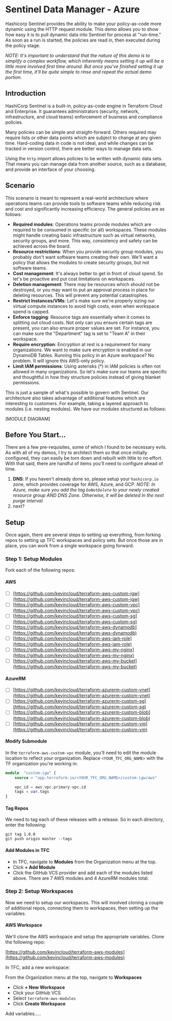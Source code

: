 # Sentinel Data Manager - Azure

Hashicorp Sentinel provides the ability to make your policy-as-code more dynamic using the HTTP request module. This demo allows you to show how easy it is to pull dynamic data into Sentinel for process at "run-time." As soon as a run is started, the policies are read in, then executed during the policy stage.

*NOTE: It's important to understand that the nature of this demo is to simplify a complex workflow, which inherently means setting it up will be a little more involved first time around. But once you've finished setting it up the first time, it'll be quite simple to rinse and repeat the actual demo portion.*

## Introduction

HashiCorp Sentinel is a built-in, policy-as-code engine in Terraform Cloud and Enterprise. It guarantees administrators (security, network, infrastructure, and cloud teams) enforcement of business and compliance policies.

Many policies can be simple and straight-forward. Others required may require lists or other data points which are subject to change at any given time. Hard-coding data in code is not ideal, and while changes can be tracked in version control, there are better ways to manage data sets.

Using the `http` import allows policies to be written with dynamic data sets. That means you can manage data from another source, such as a database, and provide an interface of your choosing.

## Scenario

This scenario is meant to represent a real-world architecture where operations teams can provide tools to software teams while reducing risk and cost and significantly increasing efficiency. The general policies are as follows:

 - **Required modules**: Operations teams provide modules which are required to be consumed in specific (or all) workspaces. These modules might handle creating basic infrastructure such as virtual networks, security groups, and more. This way, consistency and safety can be achieved across the board.
 - **Resource restrictions**: When you provide security group modules, you probably don't want software teams creating their own. We'll want a policy that allows the modules to create security groups, but not software teams.
 - **Cost management**: It's always better to get in front of cloud spend. So let's be proactive and put cost limitations on workspaces.
 - **Deletion management**: There may be resources which should not be destroyed, or you may want to put an approval process in place for deleting resources. This will prevent any potential catastrophes.
 - **Restrict Instances/VMs**: Let's make sure we're properly sizing our virtual compute instances to avoid high costs, even when workspace spend is capped.
 - **Enforce tagging**: Resource tags are essentially when it comes to splitting out cloud costs. Not only can you ensure certain tags are present, you can also ensure proper values are set. For instance, you can make sure the "Department" tag is set to "Team A" in their workspace.
 - **Require encryption**: Encryption at rest is a requirement for many organizations. We want to make sure encryption is enabled in our DynamoDB Tables. Running this policy in an Azure workspace? No problem. It will ignore this AWS-only policy.
 - **Limit IAM permissions**: Using asterisks (*) in IAM policies is often not allowed in many organizations. So let's make sure our teams are specific and thoughtful in how they structure policies instead of giving blanket permissions.

This is just a sample of what's possible to govern with Sentinel. Our architecture also takes advantage of additional features which are interesting to customers. For example, taking a layered approach to modules (i.e. nesting modules). We have our modules structured as follows:

[MODULE DIAGRAM]

## Before You Start...

There are a few pre-requisites, some of which I found to be necessary evils. As with all of my demos, I try to architect them so that once initially configured, they can easily be torn down and rebuilt with little to no effort. With that said, there are handful of items you'll need to configure ahead of time.

 1. **DNS**: If you haven't already done so, please setup your `hashicorp.io` zone, which provides coverage for AWS, Azure, and GCP. *NOTE: In Azure, make sure you add the tag `DoNotDelete` to your newly created resource group AND DNS Zone. Otherwise, it will be deleted in the next purge interval.*
 2. next?

## Setup

Once again, there are several steps to setting up everything, from forking repos to setting up TFC workspaces and policy sets. But once those are in place, you can work from a single workspace going forward.

### Step 1: Setup Modules

Fork each of the following repos:

#### AWS
 - [ ] [https://github.com/kevincloud/terraform-aws-custom-igw](https://github.com/kevincloud/terraform-aws-custom-igw)
 - [ ] [https://github.com/kevincloud/terraform-aws-custom-vpc](https://github.com/kevincloud/terraform-aws-custom-vpc)
 - [ ] [https://github.com/kevincloud/terraform-aws-custom-sg](https://github.com/kevincloud/terraform-aws-custom-sg)
 - [ ] [https://github.com/kevincloud/terraform-aws-dynamodb](https://github.com/kevincloud/terraform-aws-dynamodb)
 - [ ] [https://github.com/kevincloud/terraform-aws-iam-role](https://github.com/kevincloud/terraform-aws-iam-role)
 - [ ] [https://github.com/kevincloud/terraform-aws-my-nginx](https://github.com/kevincloud/terraform-aws-my-nginx)
 - [ ] [https://github.com/kevincloud/terraform-aws-my-bucket](https://github.com/kevincloud/terraform-aws-my-bucket)

#### AzureRM

 - [ ] [https://github.com/kevincloud/terraform-azurerm-custom-vnet](https://github.com/kevincloud/terraform-azurerm-custom-vnet)
 - [ ] [https://github.com/kevincloud/terraform-azurerm-custom-sg](https://github.com/kevincloud/terraform-azurerm-custom-sg)
 - [ ] [https://github.com/kevincloud/terraform-azurerm-custom-blob](https://github.com/kevincloud/terraform-azurerm-custom-blob)
 - [ ] [https://github.com/kevincloud/terraform-azurerm-custom-vm](https://github.com/kevincloud/terraform-azurerm-custom-vm)

#### Modify Submodule

In the `terraform-aws-custom-vpc` module, you'll need to edit the module location to reflect your organization. Replace `<YOUR_TFC_ORG_NAME>` with the TF organization you're working in:

```tf
module  "custom-igw" {
    source = "app.terraform.io/<YOUR_TFC_ORG_NAME>/custom-igw/aws"

    vpc_id = aws_vpc.primary-vpc.id
    tags = var.tags
}
```

#### Tag Repos

We need to tag each of these releases with a release. So in each directory, enter the following:

```
git tag 1.0.0
git push origin master --tags
```

#### Add Modules in TFC

 - In TFC, navigate to **Modules** from the Organization menu at the top.
 - Click **+ Add Module**
 - Click the GitHub VCS provider and add each of the modules listed above. There are 7 AWS modules and 4 AzureRM modules total.

### Step 2: Setup Workspaces

Now we need to setup our workspaces. This will involved cloning a couple of additional repos, connecting them to workspaces, then setting up the variables.

#### AWS Workspace

We'll clone the AWS workspace and setup the appropriate variables. Clone the following repo:

[https://github.com/kevincloud/terraform-aws-modules](https://github.com/kevincloud/terraform-aws-modules)

In TFC, add a new workspace:

From the Organization menu at the top, navigate to **Workspaces**
 - Click **+ New Workspace**
 - Click your GitHub VCS
 - Select `terraform-aws-modules`
 - Click **Create Workspace**

Add variables.....
